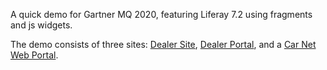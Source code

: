 A quick demo for Gartner MQ 2020, featuring Liferay 7.2 using fragments and js widgets.

The demo consists of three sites: [Dealer Site](/dealer-template), [Dealer Portal](/dealer-portal), and a [Car Net Web Portal](/carnet-web-portal).